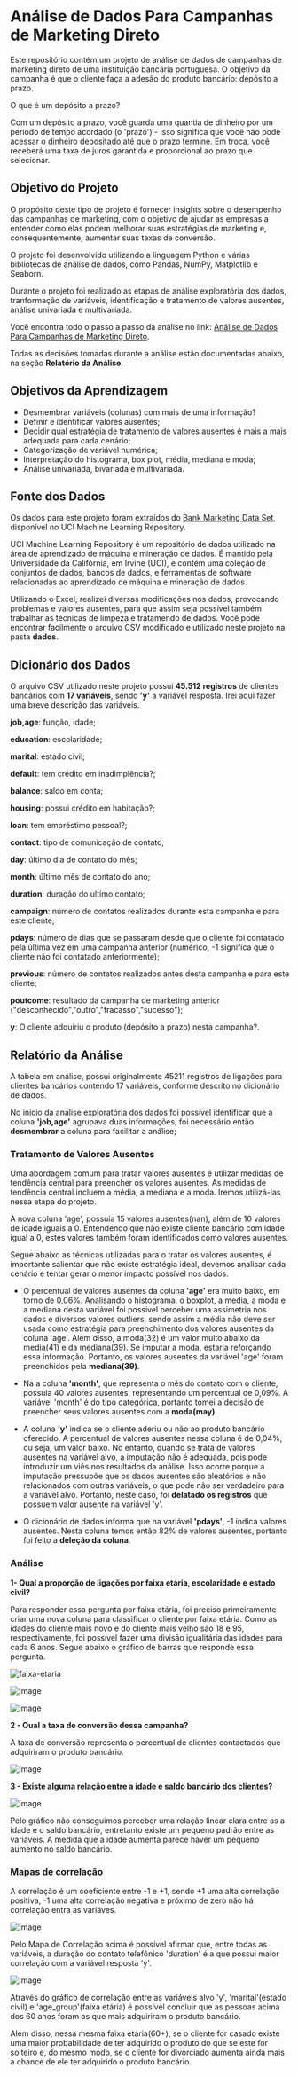 # Análise de Dados Para Campanhas de Marketing Direto

Este repositório contém um projeto de análise de dados de campanhas de marketing direto de uma instituição bancária portuguesa. O objetivo da campanha é que o cliente faça a adesão do produto bancário: depósito a prazo.

O que é um depósito a prazo? 

Com um depósito a prazo, você guarda uma quantia de dinheiro por um período de tempo acordado (o 'prazo') - isso significa que você não pode acessar o dinheiro depositado até que o prazo termine. Em troca, você receberá uma taxa de juros garantida e proporcional ao prazo que selecionar.

## Objetivo do Projeto

O propósito deste tipo de projeto é fornecer insights sobre o desempenho das campanhas de marketing, com o objetivo de ajudar as empresas a entender como elas podem melhorar suas estratégias de marketing e, consequentemente, aumentar suas taxas de conversão.

O projeto foi desenvolvido utilizando a linguagem Python e várias bibliotecas de análise de dados, como Pandas, NumPy, Matplotlib e Seaborn.

Durante o projeto foi realizado as etapas de análise exploratória dos dados, tranformação de variáveis, identificação e tratamento de valores ausentes, análise univariada e multivariada.

Você encontra todo o passo a passo da análise no link: <a href="https://colab.research.google.com/drive/1kRSyRqks2J-FKqA552nSfBwOUOIYPzB-?usp=sharing">Análise de Dados Para Campanhas de Marketing Direto</a>.

Todas as decisões tomadas durante a análise estão documentadas abaixo, na seção **Relatório da Análise**.

## Objetivos da Aprendizagem 
* Desmembrar variáveis (colunas) com mais de uma informação?
* Definir e identificar valores ausentes;
* Decidir qual estratégia de tratamento de valores ausentes é mais a mais adequada para cada cenário;
* Categorização de variável numérica;
* Interpretação do histograma, box plot, média, mediana e moda;
* Análise univariada, bivariada e multivariada.

## Fonte dos Dados

Os dados para este projeto foram extraídos do <a href="https://archive.ics.uci.edu/ml/datasets/bank+marketing">Bank Marketing Data Set</a>, disponível no UCI Machine Learning Repository.

UCI Machine Learning Repository é um repositório de dados utilizado na área de aprendizado de máquina e mineração de dados. É mantido pela Universidade da Califórnia, em Irvine (UCI), e contém uma coleção de conjuntos de dados, bancos de dados, e ferramentas de software relacionadas ao aprendizado de máquina e mineração de dados. 

Utilizando o Excel, realizei diversas modificações nos dados, provocando problemas e valores ausentes, para que assim seja possível também trabalhar as técnicas de limpeza e tratamendo de dados.
Você pode encontrar facilmente o arquivo CSV modificado e utilizado neste projeto na pasta **dados**.

## Dicionário dos Dados

O arquivo CSV utilizado neste projeto possui **45.512 registros** de clientes bancários com **17 variáveis**, sendo **'y'** a variável resposta. Irei aqui fazer uma breve descrição das variáveis.

**job,age**: função, idade;

**education**: escolaridade;

**marital**: estado civil;

**default**: tem crédito em inadimplência?;

**balance**: saldo em conta;

**housing**: possui crédito em habitação?;

**loan**: tem empréstimo pessoal?;

**contact**: tipo de comunicação de contato;

**day**: último dia de contato do mês;

**month**: último mês de contato do ano;

**duration**: duração do ultimo contato;

**campaign**: número de contatos realizados durante esta campanha e para este cliente;

**pdays**: número de dias que se passaram desde que o cliente foi contatado pela última vez em uma campanha anterior (numérico, -1 significa que o cliente não foi contatado anteriormente);

**previous**: número de contatos realizados antes desta campanha e para este cliente;

**poutcome**: resultado da campanha de marketing anterior ("desconhecido","outro","fracasso","sucesso");

**y**: O cliente adquiriu o produto (depósito a prazo) nesta campanha?.

## Relatório da Análise

A tabela em análise, possui originalmente 45211 registros de ligações para clientes bancários contendo 17 variáveis, conforme descrito no dicionário de dados. 

No início da análise exploratória dos dados foi possível identificar que a coluna **'job,age'** agrupava duas informações, foi necessário então **desmembrar** a coluna para facilitar a análise;

### Tratamento de Valores Ausentes 

Uma abordagem comum para tratar valores ausentes é utilizar medidas de tendência central para preencher os valores ausentes. As medidas de tendência central incluem a média, a mediana e a moda. Iremos utilizá-las nessa etapa do projeto.

A nova coluna 'age', possuia 15 valores ausentes(nan), além de 10 valores de idade iguais a 0. Entendendo que não existe cliente bancário com idade igual a 0, estes valores também foram identificados como valores ausentes.

Segue abaixo as técnicas utilizadas para o tratar os valores ausentes, é importante salientar que não existe estratégia ideal, devemos analisar cada cenário e tentar gerar o menor impacto possível nos dados.

* O percentual de valores ausentes da coluna **'age'** era muito baixo, em torno de 0,06%. Analisando o histograma, o boxplot, a media, a moda e a mediana desta variável foi possivel perceber uma assimetria nos dados e diversos valores outliers, sendo assim a média não deve ser usada como estratégia para preenchimento dos valores ausentes da coluna 'age'. Alem disso, a moda(32) é um valor muito abaixo da media(41) e da mediana(39). Se imputar a moda, estaria reforçando essa informação. Portanto, os valores ausentes da variável 'age' foram preenchidos pela **mediana(39)**.

* Na a coluna **'month'**, que representa o mês do contato com o cliente, possuia 40 valores ausentes, representando um percentual de 0,09%. A variável 'month' é do tipo categórica, portanto tomei a decisão de preencher seus valores ausentes com a **moda(may)**.

* A coluna **'y'** indica se o cliente aderiu ou não ao produto bancário oferecido. A percentual de valores ausentes nessa coluna é de 0,04%, ou seja, um valor baixo. No entanto, quando se trata de valores ausentes na variável alvo, a imputação não é adequada, pois pode introduzir um viés nos resultados da análise. Isso ocorre porque a imputação pressupõe que os dados ausentes são aleatórios e não relacionados com outras variáveis, o que pode não ser verdadeiro para a variável alvo. Portanto, neste caso, foi **delatado os registros** que possuem valor ausente na variável 'y'.

* O dicionário de dados informa que na variável **'pdays'**, -1 indica valores ausentes. Nesta coluna temos então 82% de valores ausentes, portanto foi feito a **deleção da coluna**.

### Análise 

**1- Qual a proporção de ligações por faixa etária, escolaridade e estado civil?**

Para responder essa pergunta por faixa etária, foi preciso primeiramente criar uma nova coluna para classificar o cliente por faixa etária. Como as idades do cliente mais novo e do cliente mais velho são 18 e 95, respectivamente, foi possível fazer uma divisão igualitária das idades para cada 6 anos. Segue abaixo o gráfico de barras que responde essa pergunta.

![faixa-etaria](https://user-images.githubusercontent.com/75815212/223574557-ddc66310-12fd-48b9-9ebe-515b09a4734b.png)

![image](https://user-images.githubusercontent.com/75815212/223575427-4be15dfd-6f4a-4b8d-9146-1c4f7bdfe42b.png)

![image](https://user-images.githubusercontent.com/75815212/223575277-a9a3efb4-feee-44df-b84d-27c43da5e485.png)

**2 - Qual a taxa de conversão dessa campanha?**

A taxa de conversão representa o percentual de clientes contactados que adquiriram o produto bancário.

![image](https://user-images.githubusercontent.com/75815212/223577415-4d728aa9-e2d6-42f1-973e-dc3c33627960.png)

**3 - Existe alguma relação entre a idade e saldo bancário dos clientes?**

![image](https://user-images.githubusercontent.com/75815212/223577555-e5c3e6d7-5595-4746-8277-db0766e7ae64.png)

Pelo gráfico não conseguimos perceber uma relação linear clara entre as a idade e o saldo bancário, entretanto existe um pequeno padrão entre as variáveis.
A medida que a idade aumenta parece haver um pequeno aumento no saldo bancário.

### Mapas de correlação

A correlação é um coeficiente entre -1 e +1, sendo +1 uma alta correlação positiva, -1 uma alta correlação negativa e próximo de zero não há correlação entra as variáves.

![image](https://user-images.githubusercontent.com/75815212/223577942-7acb968a-2e42-4463-be09-5bf143775990.png)

Pelo Mapa de Correlação acima é possível afirmar que, entre todas as variáveis, a duração do contato telefônico 'duration' é a que possui maior correlação com a variável resposta 'y'.

![image](https://user-images.githubusercontent.com/75815212/223578257-423e9f84-75f7-4c23-b818-9b238cfbd9b4.png)

Através do gráfico de correlação entre as variáveis alvo 'y', 'marital'(estado civil) e 'age_group'(faixa etária) é possível concluir que as pessoas acima dos 60 anos foram as que mais adquiriram o produto bancário.

Além disso, nessa mesma faixa etária(60+), se o cliente for casado existe uma maior probabilidade de ter adquirido o produto do que se este for solteiro e, do mesmo modo, se o cliente for divorciado aumenta ainda mais a chance de ele ter adquirido o produto bancário.











